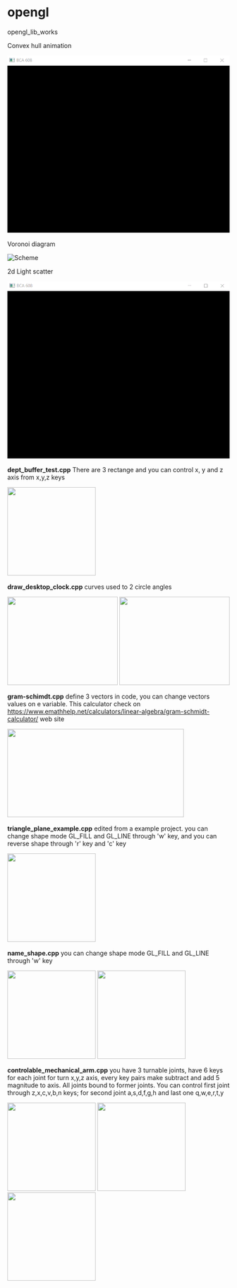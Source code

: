 # opengl

opengl_lib_works

Convex hull animation

![Scheme](convex_hull.gif)

Voronoi diagram

![Scheme](voronoi_diagram.gif)

2d Light scatter

![Scheme](light_scatter.gif)

**dept_buffer_test.cpp** There are 3 rectange and you can control x, y and z axis from x,y,z keys

<img src="http://yunus.hacettepe.edu.tr/~caginagirdemir/files/dept_buffer.PNG" width="200" height="200" />

**draw_desktop_clock.cpp** curves used to 2 circle angles

<img src="http://yunus.hacettepe.edu.tr/~caginagirdemir/files/desk_clock.PNG" width="250" height="200" /> <img src="http://yunus.hacettepe.edu.tr/~caginagirdemir/files/desk_clock2.PNG" width="250" height="200" />

**gram-schimdt.cpp** define 3 vectors in code, you can change vectors values on e variable. This calculator check on https://www.emathhelp.net/calculators/linear-algebra/gram-schmidt-calculator/ web site

<img src="http://yunus.hacettepe.edu.tr/~caginagirdemir/files/gram-schmid.PNG" width="400" height="200" /> 

**triangle_plane_example.cpp** edited from a example project. you can change shape mode GL_FILL and GL_LINE through 'w' key, and you can reverse shape through 'r' key and 'c' key

<img src="http://yunus.hacettepe.edu.tr/~caginagirdemir/files/triangle_plane_example.PNG" width="200" height="200" /> 

**name_shape.cpp** you can change shape mode GL_FILL and GL_LINE through 'w' key

<img src="http://yunus.hacettepe.edu.tr/~caginagirdemir/files/name_shape.PNG" width="200" height="200" /> <img src="http://yunus.hacettepe.edu.tr/~caginagirdemir/files/name_shape_2.PNG" width="200" height="200" /> 

**controlable_mechanical_arm.cpp** you have 3 turnable joints, have 6 keys for each joint for turn x,y,z axis, every key pairs make subtract and add 5 magnitude to axis. All joints bound to former joints. You can control first joint through z,x,c,v,b,n keys; for second joint a,s,d,f,g,h and last one q,w,e,r,t,y

<img src="http://yunus.hacettepe.edu.tr/~caginagirdemir/files/mechanical_arm.PNG" width="200" height="200" /> <img src="http://yunus.hacettepe.edu.tr/~caginagirdemir/files/mechanical_arm2.PNG" width="200" height="200" /> <img src="http://yunus.hacettepe.edu.tr/~caginagirdemir/files/mechnacil_arm3.PNG" width="200" height="200" /> 
